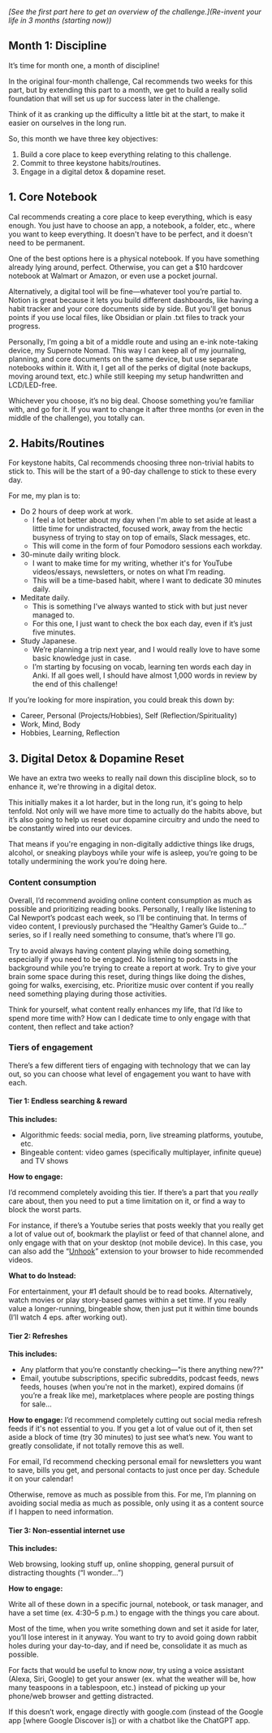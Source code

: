 *[See the first part here to get an overview of the challenge.](Re-invent your life in 3 months (starting now))*
## Month 1: Discipline
It’s time for month one, a month of discipline!

In the original four-month challenge, Cal recommends two weeks for this part, but by extending this part to a month, we get to build a really solid foundation that will set us up for success later in the challenge.

Think of it as cranking up the difficulty a little bit at the start, to make it easier on ourselves in the long run.

So, this month we have three key objectives:

1. Build a core place to keep everything relating to this challenge.
2. Commit to three keystone habits/routines.
3. Engage in a digital detox & dopamine reset.

## 1. Core Notebook

Cal recommends creating a core place to keep everything, which is easy enough. You just have to choose an app, a notebook, a folder, etc., where you want to keep everything. It doesn't have to be perfect, and it doesn't need to be permanent.

One of the best options here is a physical notebook. If you have something already lying around, perfect. Otherwise, you can get a $10 hardcover notebook at Walmart or Amazon, or even use a pocket journal.

Alternatively, a digital tool will be fine—whatever tool you’re partial to. Notion is great because it lets you build different dashboards, like having a habit tracker and your core documents side by side. But you'll get bonus points if you use local files, like Obsidian or plain .txt files to track your progress.

Personally, I’m going a bit of a middle route and using an e-ink note-taking device, my Supernote Nomad. This way I can keep all of my journaling, planning, and core documents on the same device, but use separate notebooks within it. With it, I get all of the perks of digital (note backups, moving around text, etc.) while still keeping my setup handwritten and LCD/LED-free.

Whichever you choose, it’s no big deal. Choose something you’re familiar with, and go for it. If you want to change it after three months (or even in the middle of the challenge), you totally can.

## 2. Habits/Routines

For keystone habits, Cal recommends choosing three non-trivial habits to stick to. This will be the start of a 90-day challenge to stick to these every day.

For me, my plan is to:
- Do 2 hours of deep work at work.
	- I feel a lot better about my day when I'm able to set aside at least a little time for undistracted, focused work, away from the hectic busyness of trying to stay on top of emails, Slack messages, etc.
	- This will come in the form of four Pomodoro sessions each workday.
- 30-minute daily writing block.
	- I want to make time for my writing, whether it's for YouTube videos/essays, newsletters, or notes on what I’m reading.
	- This will be a time-based habit, where I want to dedicate 30 minutes daily.
- Meditate daily.
	- This is something I’ve always wanted to stick with but just never managed to.
	- For this one, I just want to check the box each day, even if it’s just five minutes.
- Study Japanese.
	- We’re planning a trip next year, and I would really love to have some basic knowledge just in case.
	- I’m starting by focusing on vocab, learning ten words each day in Anki. If all goes well, I should have almost 1,000 words in review by the end of this challenge!

If you’re looking for more inspiration, you could break this down by:

- Career, Personal (Projects/Hobbies), Self (Reflection/Spirituality)
- Work, Mind, Body
- Hobbies, Learning, Reflection

## 3. Digital Detox & Dopamine Reset

We have an extra two weeks to really nail down this discipline block, so to enhance it, we're throwing in a digital detox.

This initially makes it a lot harder, but in the long run, it's going to help tenfold. Not only will we have more time to actually do the habits above, but it’s also going to help us reset our dopamine circuitry and undo the need to be constantly wired into our devices.

That means if you're engaging in non-digitally addictive things like drugs, alcohol, or sneaking playboys while your wife is asleep, you’re going to be totally undermining the work you’re doing here.

### Content consumption

Overall, I’d recommend avoiding online content consumption as much as possible and prioritizing reading books. Personally, I really like listening to Cal Newport’s podcast each week, so I’ll be continuing that. In terms of video content, I previously purchased the “Healthy Gamer’s Guide to…” series, so if I really need something to consume, that’s where I’ll go.

Try to avoid always having content playing while doing something, especially if you need to be engaged. No listening to podcasts in the background while you’re trying to create a report at work. Try to give your brain some space during this reset, during things like doing the dishes, going for walks, exercising, etc. Prioritize music over content if you really need something playing during those activities.

Think for yourself, what content really enhances my life, that I’d like to spend more time with? How can I dedicate time to only engage with that content, then reflect and take action?

### Tiers of engagement

There’s a few different tiers of engaging with technology that we can lay out, so you can choose what level of engagement you want to have with each.

#### Tier 1: Endless searching & reward  

**This includes:**

- Algorithmic feeds: social media, porn, live streaming platforms, youtube, etc.
- Bingeable content: video games (specifically multiplayer, infinite queue) and TV shows

**How to engage:**

I’d recommend completely avoiding this tier. If there’s a part that you *really* care about, then you need to put a time limitation on it, or find a way to block the worst parts.

For instance, if there’s a Youtube series that posts weekly that you really get a lot of value out of, bookmark the playlist or feed of that channel alone, and only engage with that on your desktop (not mobile device). In this case, you can also add the “[Unhook](https://unhook.app/)” extension to your browser to hide recommended videos.

**What to do Instead:**

For entertainment, your #1 default should be to read books. Alternatively, watch movies or play story-based games within a set time. If you really value a longer-running, bingeable show, then just put it within time bounds (I’ll watch 4 eps. after working out).

#### Tier 2: Refreshes

**This includes:**
- Any platform that you’re constantly checking—"is there anything new??"
- Email, youtube subscriptions, specific subreddits, podcast feeds, news feeds, houses (when you're not in the market), expired domains (if you’re a freak like me), marketplaces where people are posting things for sale…

**How to engage:**
I’d recommend completely cutting out social media refresh feeds if it's not essential to you. If you get a lot of value out of it, then set aside a block of time (try 30 minutes) to just see what’s new. You want to greatly consolidate, if not totally remove this as well.

For email, I’d recommend checking personal email for newsletters you want to save, bills you get, and personal contacts to just once per day. Schedule it on your calendar!

Otherwise, remove as much as possible from this. For me, I’m planning on avoiding social media as much as possible, only using it as a content source if I happen to need information.

#### Tier 3: Non-essential internet use

**This includes:**

Web browsing, looking stuff up, online shopping, general pursuit of distracting thoughts (“I wonder…”)

**How to engage:**

Write all of these down in a specific journal, notebook, or task manager, and have a set time (ex. 4:30–5 p.m.) to engage with the things you care about.

Most of the time, when you write something down and set it aside for later, you’ll lose interest in it anyway. You want to try to avoid going down rabbit holes during your day-to-day, and if need be, consolidate it as much as possible.

For facts that would be useful to know *now*, try using a voice assistant (Alexa, Siri, Google) to get your answer (ex. what the weather will be, how many teaspoons in a tablespoon, etc.) instead of picking up your phone/web browser and getting distracted.

If this doesn’t work, engage directly with google.com (instead of the Google app [where Google Discover is]) or with a chatbot like the ChatGPT app.